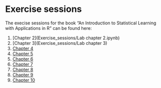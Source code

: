# Exercise sessions

The execise sessions for the book “An Introduction to Statistical Learning with Applications in R” can be found here:

1. [Chapter 2](Exercise_sessions/Lab chapter 2.ipynb)
1. [Chapter 3](Exercise_sessions/Lab chapter 3)
1. [Chapter 4]()
1. [Chapter 5]()
1. [Chapter 6]()
1. [Chapter 7]()
1. [Chapter 8]()
1. [Chapter 9]()
1. [Chapter 10]()
